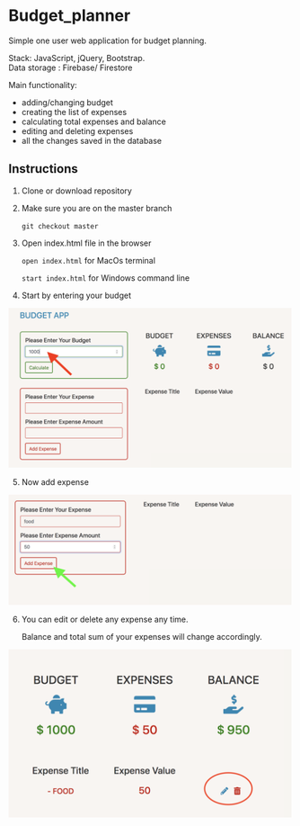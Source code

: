 # Budget_planner

Simple one user web application for budget planning.

Stack: JavaScript, jQuery, Bootstrap.\
Data storage : Firebase/ Firestore

Main functionality:
 - adding/changing budget
 - creating the list of expenses
 - calculating total expenses and balance
 - editing and deleting expenses
 - all the changes saved in the database

## Instructions
1. Clone or download repository

2. Make sure you are on the master branch 

	```git checkout master```

3. Open index.html file in the browser

	```open index.html``` for MacOs terminal

	```start index.html``` for Windows command line

4. Start by entering your budget

![](/img/Enter_budget.png)

5. Now add expense

![](/img/Add_expense.png)

6. You can edit or delete any expense any time. 

   Balance and total sum of your expenses will change accordingly.

![](/img/Edit_delete_expense.png)

